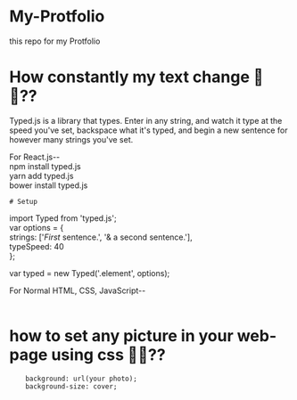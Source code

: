 # My-Protfolio
this repo for my Protfolio


# How constantly my text change 🤔🤔??

Typed.js is a library that types. Enter in any string, and watch it type   at the speed you've set, backspace what it's typed, and begin a   new sentence for however many strings you've set.  

For React.js--  
    npm install typed.js  
    yarn add typed.js  
    bower install typed.js  

    # Setup

import Typed from 'typed.js';  
var options = {  
  strings: ['<i>First</i> sentence.', '&amp; a second sentence.'],  
  typeSpeed: 40  
};  

var typed = new Typed('.element', options);  


For Normal HTML, CSS, JavaScript--  
    <script src="https://cdn.jsdelivr.net/npm/typed.js@2.0.12"></script>  
    <script src=" "></script>  


# how to set any picture in your web-page using css 🤔🤔??

        background: url(your photo);
        background-size: cover;
